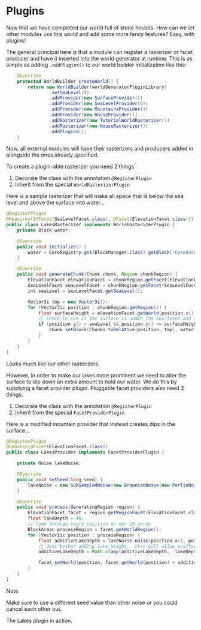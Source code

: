# Plugins

Now that we have completed our world full of stone houses.  How can we let other modules use this world and add some more fancy features?  Easy, with plugins!

The general principal here is that a module can register a rasterizer or facet producer and have it inserted into the world generator at runtime. This is as simple as adding ```.addPlugins()``` to our world builder initialization like this:

```java
    @Override
    protected WorldBuilder createWorld() {
        return new WorldBuilder(worldGeneratorPluginLibrary)
                .setSeaLevel(0)
                .addProvider(new SurfaceProvider())
                .addProvider(new SeaLevelProvider(0))
                .addProvider(new MountainsProvider())
                .addProvider(new HouseProvider())
                .addRasterizer(new TutorialWorldRasterizer())
                .addRasterizer(new HouseRasterizer())
                .addPlugins();
    }
```

Now, all external modules will have their rasterizers and producers added in alongside the ones already specified.

To create a plugin-able rasterizer you need 2 things: 

1. Decorate the class with the annotation ```@RegisterPlugin```
2. Inherit from the special ```WorldRasterizerPlugin```

Here is a sample rasterizer that will make all space that is below the sea level and above the surface into water...

```java
@RegisterPlugin
@Requires({@Facet(SeaLevelFacet.class), @Facet(ElevationFacet.class)})
public class LakesRasterizer implements WorldRasterizerPlugin {
    private Block water;

    @Override
    public void initialize() {
        water = CoreRegistry.get(BlockManager.class).getBlock("CoreAssets:Water");
    }

    @Override
    public void generateChunk(Chunk chunk, Region chunkRegion) {
        ElevationFacet elevationFacet = chunkRegion.getFacet(ElevationFacet.class);
        SeaLevelFacet seaLevelFacet = chunkRegion.getFacet(SeaLevelFacet.class);
        int seaLevel = seaLevelFacet.getSeaLevel();

        Vector3i tmp = new Vector3i();
        for (Vector3ic position : chunkRegion.getRegion()) {
            float surfaceHeight = elevationFacet.getWorld(position.x(), position.z());
            // check to see if the surface is under the sea level and if we are dealing with something above the surface
            if (position.y() < seaLevel && position.y() >= surfaceHeight) {
                chunk.setBlock(Chunks.toRelative(position, tmp), water);
            }
        }
    }
}
```

Looks much like our other rasterizers.

However, in order to make our lakes more prominent we need to alter the surface to dip down an extra amount to hold our water.  We do this by supplying a facet provider plugin.  Pluggable facet providers also need 2 things:

1. Decorate the class with the annotation ```@RegisterPlugin```
2. Inherit from the special ```FacetProviderPlugin```

Here is a modified mountain provider that instead creates dips in the surface...

```java
@RegisterPlugin
@Updates(@Facet(ElevationFacet.class))
public class LakesProvider implements FacetProviderPlugin {

    private Noise lakeNoise;

    @Override
    public void setSeed(long seed) {
        lakeNoise = new SubSampledNoise(new BrownianNoise(new PerlinNoise(seed + 3), 4), new Vector2f(0.001f, 0.001f), 1);
    }

    @Override
    public void process(GeneratingRegion region) {
        ElevationFacet facet = region.getRegionFacet(ElevationFacet.class);
        float lakeDepth = 40;
        // loop through every position on our 2d array
        BlockAreac processRegion = facet.getWorldRegion();
        for (Vector2ic position : processRegion) {
            float additiveLakeDepth = lakeNoise.noise(position.x(), position.y()) * lakeDepth;
            // dont bother adding lake height,  that will allow unaffected regions
            additiveLakeDepth = Math.clamp(additiveLakeDepth, -lakeDepth, 0);

            facet.setWorld(position, facet.getWorld(position) + additiveLakeDepth);
        }
    }
}
```

> [!NOTE]
> Make sure to use a different seed value than other noise or you could cancel each other out.

<fig src="_media/img/PluginLakes.jpg" alt="the lakes plugin">The Lakes plugin in action.</fig>
